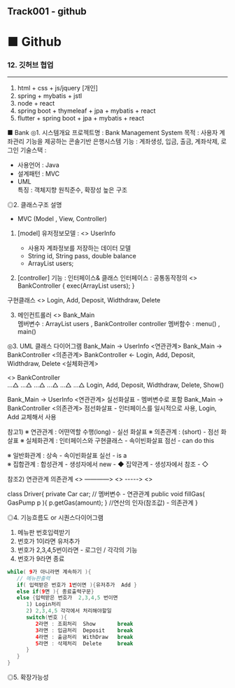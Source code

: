 ## Track001 -  github

 
# ■ Github   
### 12. 깃허브 협업 
---
1. html + css + js/jquery      [개인]
2. spring + mybatis + jstl     
3. node + react
4. spring boot + thymeleaf + jpa + mybatis + react  
5. flutter + spring boot + jpa + mybatis + react
 

■ Bank
◎1. 시스템개요
프로젝트명 : Bank Management System
목적      : 사용자 계좌관리 기능을 제공하는 콘솔기반 은행시스템
기능      : 계좌생성, 입금, 출금, 계좌삭제, 로그인
기술스택   : 
- 사용언어 : Java
- 설계패턴 : MVC 
- UML    
특징      : 객체지향 원칙준수, 확장성 높은 구조

◎2. 클래스구조 설명
- MVC (Model , View, Controller)
1. [model] 유저정보모델 : <<class>> UserInfo
   - 사용자 계좌정보를 저장하는 데이터 모델
   - String id, String pass, double balance
   - ArrayList<UserInfo> users;

2. [controller] 기능 : 인터페이스& 클래스 
인터페이스 : 공통동작정의
   <<interface>> BankController {  exec(ArrayList<UserInfo> users); }

구현클래스 
<<class>>   Login, Add, Deposit, Widthdraw, Delete   

3. 메인컨트롤러 
<<class>> Bank_Main     
멤버변수 :   ArrayList<UserInfo> users , BankController controller
멤버함수 :   menu() , main()


◎3. UML 클래스 다이어그램 
Bank_Main  →  UserInfo <연관관계>
Bank_Main  →  BankController  <의존관계>
BankController ←  Login, Add, Deposit, Widthdraw, Delete   <실체화관계>


<<interface>> BankController  
...△   ...△  ...△    ...△     ...△    ...△
Login, Add, Deposit, Widthdraw, Delete,  Show()  


Bank_Main  →  UserInfo <연관관계>  실선화살표 - 멤버변수로 포함
Bank_Main  →  BankController <의존관계>  점선화살표 - 인터페이스를 일시적으로 사용, 
                                                   Login, Add 교체해서 사용


참고1)
※ 연관관계  :  어떤역할 수행(long)     - 실선 화살표
※ 의존관계  :             (short)    - 점선 화살표
※ 실체화관계 : 인터페이스와 구현클래스 - 속이빈화살표 점선  -  can do this  

※ 일반화관계 : 상속                 - 속이빈화살표 실선  -  is a  
※ 집합관계  :  합성관계 - 생성자에서 new -   ◆
              집약관계 - 생성자에서 참조  -  ◇

참조2)      연관관계        의존관계
<<Driver>> ――――> <<Car>> -----> <<GasPump>>

class Driver{
   private Car car;  // 멤버변수 - 연관관계
   public void fillGas( GasPump p ){  p.getGas(amount); }  //연산의 인자(참조값) - 의존관계
}


◎4. 기능흐름도  or  시퀀스다이어그램
1. 메뉴판 번호입력받기
2. 번호가 1이라면 유저추가
3. 번호가 2,3,4,5번이라면 - 로그인 / 각각의 기능
4. 번호가 9라면 종료
```java
while( 9가 아니라면 계속하기 ){
   // 메뉴판출력
   if( 입력받은 번호가 1번이면 ){유저추가  Add }  
   else if(9면 ){ 종료출력구문} 
   else {입력받은 번호가  2,3,4,5 번이면
      1) Login처리  
      2) 2,3,4,5 각각에서 처리해야할일
      switch(번호 ){
         2라면 : 조회처리  Show       break
         3라면 : 입금처리  Deposit    break
         4라면 : 출금처리  WithDraw   break
         5라면 : 삭제처리  Delete     break
      }
   } 
} 
```

◎5. 확장가능성

  